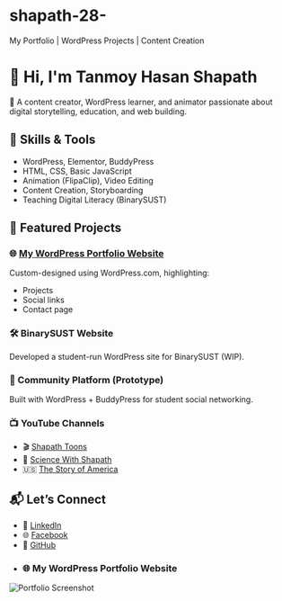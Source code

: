 # shapath-28-
My Portfolio | WordPress Projects | Content Creation
# 👋 Hi, I'm Tanmoy Hasan Shapath

🎯 A content creator, WordPress learner, and animator passionate about digital storytelling, education, and web building.

## 🔧 Skills & Tools
- WordPress, Elementor, BuddyPress
- HTML, CSS, Basic JavaScript
- Animation (FlipaClip), Video Editing
- Content Creation, Storyboarding
- Teaching Digital Literacy (BinarySUST)

## 🧩 Featured Projects

### 🌐 [My WordPress Portfolio Website](https://shapathportfoliocom.wordpress.com)
Custom-designed using WordPress.com, highlighting:
- Projects
- Social links
- Contact page

### 🛠️ BinarySUST Website
Developed a student-run WordPress site for BinarySUST (WIP).

### 🤝 Community Platform (Prototype)
Built with WordPress + BuddyPress for student social networking.

### 📺 YouTube Channels
- 🎬 [Shapath Toons](https://www.youtube.com/@ShapathToons)
- 🌌 [Science With Shapath](https://www.youtube.com/@ScienceWithShapath)
- 🇺🇸 [The Story of America](https://www.youtube.com/@TheStoryofAmerica)

## 📬 Let’s Connect
- 💼 [LinkedIn](https://linkedin.com/in/tanmoy-hasan-shapath-3291a2313)
- 🌐 [Facebook](https://facebook.com/Th.tanmoyhasan.st)
- 🔗 [GitHub](https://github.com/shapath-28)
- ### 🌐 My WordPress Portfolio Website

![Portfolio Screenshot](https://i.postimg.cc/Gh4vqPJm/Screenshot-1-6-2025-11247-shapathportfoliocom-wordpress-com.jpg)


